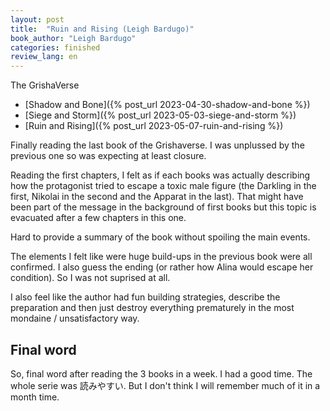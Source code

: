 ```yaml
---
layout: post
title:  "Ruin and Rising (Leigh Bardugo)"
book_author: "Leigh Bardugo"
categories: finished
review_lang: en
---
```


The GrishaVerse
- [Shadow and Bone]({% post_url 2023-04-30-shadow-and-bone %})
- [Siege and Storm]({% post_url 2023-05-03-siege-and-storm %})
- [Ruin and Rising]({% post_url 2023-05-07-ruin-and-rising %})

Finally reading the last book of the Grishaverse. I was unplussed by the previous one so was expecting at least closure.

Reading the first chapters, I felt as if each books was actually describing how the protagonist tried to escape a toxic male figure (the Darkling in the first, Nikolai in the second and the Apparat in the last). That might have been part of the message in the background of first books but this topic is evacuated after a few chapters in this one.

Hard to provide a summary of the book without spoiling the main events.

The elements I felt like were huge build-ups in the previous book were all confirmed. I also guess the ending (or rather how Alina would escape her condition). So I was not suprised at all.

I also feel like the author had fun building strategies, describe the preparation and then just destroy everything prematurely in the most mondaine / unsatisfactory way.

## Final word

So, final word after reading the 3 books in a week. I had a good time. The whole serie was 読みやすい. But I don't think I will remember much of it in a month time.